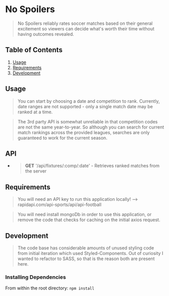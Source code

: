 # No Spoilers
> No Spoilers reliably rates soccer matches based on their general excitement so viewers can decide what's worth their time without having outcomes revealed.

## Table of Contents

1. [Usage](#usage)
1. [Requirements](#requirements)
1. [Development](#development)

## Usage

> You can start by choosing a date and competition to rank. Currently, date ranges are not supported - only a single match date may be ranked at a time.

> The 3rd party API is somewhat unreliable in that competition codes are not the same year-to-year. So although you can search for current match rankings across the provided leagues, searches are only guaranteed to work for the current season.


## API

* > **GET** '/api/fixtures/:comp/:date' - Retrieves ranked matches from the server

## Requirements

> You will need an API key to run this application locally! --> rapidapi.com/api-sports/api/api-football

> You will need install mongoDb in order to use this application, or remove the code that checks for caching on the initial axios request.

## Development

> The code base has considerable amounts of unused styling code from initial iteration which used Styled-Components. Out of curiosity I wanted to refactor to SASS, so that is the reason both are present here.

### Installing Dependencies

From within the root directory: `npm install`


